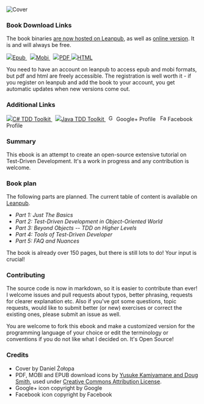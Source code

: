 ![Cover](https://raw.github.com/grzesiek-galezowski/tdd-ebook/master/cover-small.png)

### Book Download Links

The book binaries [are now hosted on Leanpub](https://leanpub.com/tdd-ebook), as well as [online version](https://leanpub.com/tdd-ebook/read). It is and will always be free. 

<a href="https://leanpub.com/tdd-ebook">
  <img src="https://raw.github.com/grzesiek-galezowski/tdd-ebook/master/document-epub.png" />Epub
</a>&nbsp;
<a href="https://leanpub.com/tdd-ebook">
  <img src="https://raw.github.com/grzesiek-galezowski/tdd-ebook/master/document-mobi.png" />Mobi
</a>&nbsp;
<a href="http://samples.leanpub.com/tdd-ebook-sample.pdf">
  <img src="https://raw.github.com/grzesiek-galezowski/tdd-ebook/master/document-pdf.png" />PDF
</a>
<a href="https://leanpub.com/tdd-ebook/read/">
  <img src="https://raw.github.com/grzesiek-galezowski/tdd-ebook/master/document-web.png" />HTML
</a>

You need to have an account on leanpub to access epub and mobi formats, but pdf and html are freely accessible. The registration is well worth it - if you register on leanpub and add the book to your account, you get automatic updates when new versions come out.

### Additional Links


<a href="https://github.com/grzesiek-galezowski/tdd-toolkit">
  <img src="https://raw.github.com/grzesiek-galezowski/tdd-ebook/master/tdd-toolkit.png" />C# TDD Toolkit
</a>&nbsp;
<a href="https://github.com/grzesiek-galezowski/jfixture#any-method-helpers">
  <img src="https://raw.github.com/grzesiek-galezowski/tdd-ebook/master/tdd-toolkit.png" />Java TDD Toolkit
</a>&nbsp;


<a href="http://plus.google.com/113457358555307974994?prsrc=3" rel="publisher" target="_top" style="text-decoration:none;">
  <img src="http://ssl.gstatic.com/images/icons/gplus-16.png" alt="Google+" style="border:0;width:16px;height:16px;"/> Google+ Profile
</a>&nbsp;
<a href="https://www.facebook.com/tddebook" rel="publisher" target="_top" style="text-decoration:none;">
  <img src="https://raw.github.com/grzesiek-galezowski/tdd-ebook/master/FB-f-Logo__blue_29.png" alt="Facebook" style="border:0;width:16px;height:16px;"/> Facebook Profile
</a>

### Summary

This ebook is an attempt to create an open-source extensive tutorial on Test-Driven Development. It's a work in progress and any contribution is welcome.

### Book plan

The following parts are planned. The current table of content is available on [Leanpub](https://leanpub.com/tdd-ebook).

*  *Part 1: Just The Basics*
*  *Part 2: Test-Driven Development in Object-Oriented World*
*  *Part 3: Beyond Objects -- TDD on Higher Levels*
*  *Part 4: Tools of Test-Driven Developer*
*  *Part 5: FAQ and Nuances*

The book is already over 150 pages, but there is still lots to do! Your input is crucial!

### Contributing

The source code is now in markdown, so it is easier to contribute than 
ever! I welcome issues and pull requests about typos, better phrasing, 
requests for clearer explanation etc. Also if you've got some 
questions, topic requests, would like to submit better (or new) 
exercises or correct the existing ones, please submit an issue as well.

You are welcome to fork this ebook and make a customized version for the 
programming language of your choice or edit the terminology or 
conventions if you do not like what I decided on. It's Open Source!

### Credits

 - Cover by Daniel Żołopa
 - PDF, MOBI and EPUB download icons by <a href="http://smithsrus.com/e-book-download-icons/">Yusuke Kamiyamane and Doug Smith</a>, used under <a href="http://creativecommons.org/licenses/by/3.0/">Creative Commons Attribution License</a>.
 - Google+ icon copyright by Google
 - Facebook icon copyright by Facebook
  
